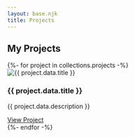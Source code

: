 ```yaml
---
layout: base.njk
title: Projects
---
```

<section class="section">
    <div class="container">
        <h1>My Projects</h1>
        <div class="projects-grid">
            {%- for project in collections.projects -%}
            <div class="project-card">
                <img src="{{ project.data.image }}" alt="{{ project.data.title }}">
                <div class="project-card-content">
                    <h3>{{ project.data.title }}</h3>
                    <p>{{ project.data.description }}</p>
                    <a href="{{ project.url }}">View Project</a>
                </div>
            </div>
            {%- endfor -%}
        </div>
    </div>
</section>
